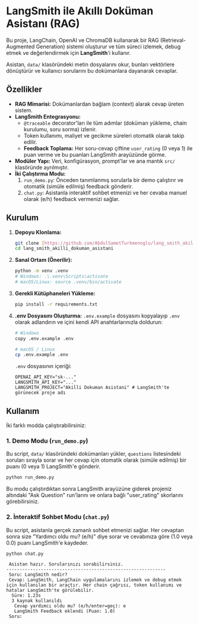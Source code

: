 # LangSmith ile Akıllı Doküman Asistanı (RAG)

Bu proje, LangChain, OpenAI ve ChromaDB kullanarak bir RAG (Retrieval-Augmented Generation) sistemi oluşturur ve tüm süreci izlemek, debug etmek ve değerlendirmek için **LangSmith**'i kullanır.

Asistan, `data/` klasöründeki metin dosyalarını okur, bunları vektörlere dönüştürür ve kullanıcı sorularını bu dokümanlara dayanarak cevaplar.

##  Özellikler

* **RAG Mimarisi:** Dokümanlardan bağlam (context) alarak cevap üreten sistem.
* **LangSmith Entegrasyonu:**
    * `@traceable` decorator'ları ile tüm adımlar (doküman yükleme, chain kurulumu, soru sorma) izlenir.
    * Token kullanımı, maliyet ve gecikme süreleri otomatik olarak takip edilir.
    * **Feedback Toplama:** Her soru-cevap çiftine `user_rating` (0 veya 1) ile puan verme ve bu puanları LangSmith arayüzünde görme.
* **Modüler Yapı:** Veri, konfigürasyon, prompt'lar ve ana mantık `src/` klasöründe ayrılmıştır.
* **İki Çalıştırma Modu:**
    1.  `run_demo.py`: Önceden tanımlanmış sorularla bir demo çalıştırır ve otomatik (simüle edilmiş) feedback gönderir.
    2.  `chat.py`: Asistanla interaktif sohbet etmenizi ve her cevaba manuel olarak (e/h) feedback vermenizi sağlar.


##  Kurulum

1.  **Depoyu Klonlama:**
    ```bash
    git clone [https://github.com/AbdulSametTurkmenoglu/lang_smith_akilli_dokuman_asistani.git](https://github.com/AbdulSametTurkmenoglu/lang_smith_akilli_dokuman_asistani.git)
    cd lang_smith_akilli_dokuman_asistani
    ```

2.  **Sanal Ortam (Önerilir):**
    ```bash
    python -m venv .venv
    # Windows: .\.venv\Scripts\activate
    # macOS/Linux: source .venv/bin/activate
    ```

3.  **Gerekli Kütüphaneleri Yükleme:**
    ```bash
    pip install -r requirements.txt
    ```

4.  **.env Dosyasını Oluşturma:**
    `.env.example` dosyasını kopyalayıp `.env` olarak adlandırın ve içini kendi API anahtarlarınızla doldurun:
    ```bash
    # Windows
    copy .env.example .env
    
    # macOS / Linux
    cp .env.example .env
    ```
    `.env` dosyasının içeriği:
    ```
    OPENAI_API_KEY="sk-..."
    LANGSMITH_API_KEY="..."
    LANGSMITH_PROJECT="Akilli Dokuman Asistani" # LangSmith'te görünecek proje adı
    ```

##  Kullanım

İki farklı modda çalıştırabilirsiniz:

### 1. Demo Modu (`run_demo.py`)

Bu script, `data/` klasöründeki dokümanları yükler, `questions` listesindeki soruları sırayla sorar ve her cevap için otomatik olarak (simüle edilmiş) bir puanı (0 veya 1) LangSmith'e gönderir.

```bash
python run_demo.py
```
Bu modu çalıştırdıktan sonra LangSmith arayüzüne giderek projeniz altındaki "Ask Question" run'larını ve onlara bağlı "user_rating" skorlarını görebilirsiniz.

### 2. İnteraktif Sohbet Modu (`chat.py`)

Bu script, asistanla gerçek zamanlı sohbet etmenizi sağlar. Her cevaptan sonra size "Yardımcı oldu mu? (e/h)" diye sorar ve cevabınıza göre (1.0 veya 0.0) puanı LangSmith'e kaydeder.

```bash
python chat.py
```
```
 Asistan hazır. Sorularınızı sorabilirsiniz.
------------------------------------------------------------
 Soru: LangSmith nedir?
 Cevap: LangSmith, LangChain uygulamalarını izlemek ve debug etmek için kullanılan bir araçtır. Her chain çağrısı, token kullanımı ve hatalar LangSmith'te görülebilir.
  Süre: 1.23s
  3 kaynak kullanıldı
   Cevap yardımcı oldu mu? (e/h/enter=geç): e
   LangSmith Feedback eklendi (Puan: 1.0)
 Soru: 
```